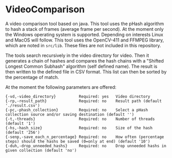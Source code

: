 # VideoComparison
A video comparison tool based on java. This tool uses the pHash algorithm to hash a stack of frames (average frame per second). At the moment only the Windows operating system is supported. Depending on interests Linux and MacOS will follow.
This tool uses the OpenCV-411 and FFMPEG library, which are noted in `src/lib`. These files are not included in this repository.

The tools search recursively in the video directory for video. Then it generates a chain of hashes and compares the hash chains with a "Shifted Longest Common Subhash" algorithm (self defined name).
The result is then written to the defined file in CSV format. This list can then be sorted by the percentage of match.

At the moment the following parameters are offered:
```
{-vd,-video_directory}          Required: yes   Video directory
{-rp,-result_path}              Required: no    Result path (default './result.csv')
{-pc,-phash_collection}         Required: no    Select a pHash collection source and/or saving destination (default '')
{-t,-threads}                   Required: no    Number of threads (default '1')
{-hs,-hash_size}                Required: no    Size of the hash (default '256')
{-senp,-save_each_n_percentage} Required: no    How often (percentage steps) should the hashs be saved (0=only at end) (default '10')
{-duh,-drop_unneeded_hashs}     Required: no    Drop unneeded hashs in given collection (default 'no')
```